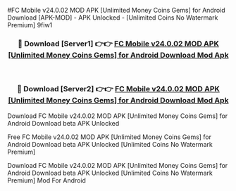 #FC Mobile v24.0.02 MOD APK [Unlimited Money Coins Gems] for Android Download [APK-MOD] - APK Unlocked - [Unlimited Coins No Watermark Premium] 9fiw1



<div align="center">

<h3>🔴 Download [Server1] 👉👉 <a href="https://momento.my/?title=FC_Mobile_v24.0.02_MOD_APK_[Unlimited_Money_Coins_Gems]_for_Android_Download">FC Mobile v24.0.02 MOD APK [Unlimited Money Coins Gems] for Android Download Mod Apk</a></h3><br>

<h3>🔴 Download [Server2] 👉👉 <a href="https://momento.my/?title=FC_Mobile_v24.0.02_MOD_APK_[Unlimited_Money_Coins_Gems]_for_Android_Download">FC Mobile v24.0.02 MOD APK [Unlimited Money Coins Gems] for Android Download Mod Apk</a></h3>
</div>



Download FC Mobile v24.0.02 MOD APK [Unlimited Money Coins Gems] for Android Download beta APK Unlocked

Free FC Mobile v24.0.02 MOD APK [Unlimited Money Coins Gems] for Android Download beta APK Unlocked [Unlimited Coins No Watermark Premium]

Download FC Mobile v24.0.02 MOD APK [Unlimited Money Coins Gems] for Android Download beta APK Unlocked [Unlimited Coins No Watermark Premium] Mod For Android
